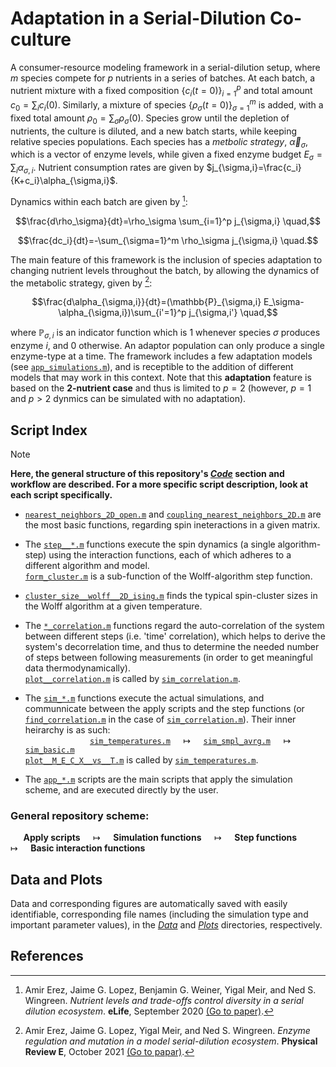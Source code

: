 # Adaptation in a Serial-Dilution Co-culture

A consumer-resource modeling framework in a serial-dilution setup, where $m$ species compete for $p$ nutrients in a series of batches. At each batch, a nutrient mixture with a fixed composition $\lbrace c_i(t=0)\rbrace_{i=1}^p$ and total amount $c_0=\sum_i c_i(0)$. Similarly, a mixture of species $\lbrace\rho_\sigma(t=0)\rbrace_{\sigma=1}^m$ is added, with a fixed total amount $\rho_0=\sum_\sigma \rho_\sigma(0)$. Species grow until the depletion of nutrients, the culture is diluted, and a new batch starts, while keeping relative species populations.
Each species has a *metbolic strategy*, $\vec{\alpha}_ \sigma$, which is a vector of enzyme levels, while given a fixed enzyme budget $E_\sigma=\sum_i \alpha_{\sigma,i}$. Nutrient consumption rates are given by $j_{\sigma,i}=\frac{c_i}{K+c_i}\alpha_{\sigma,i}$.

Dynamics within each batch are given by [^1]:
```math
\frac{d\rho_\sigma}{dt}=\rho_\sigma \sum_{i=1}^p j_{\sigma,i}   \quad,
```
```math
\frac{dc_i}{dt}=-\sum_{\sigma=1}^m \rho_\sigma j_{\sigma,i}   \quad.
```

The main feature of this framework is the inclusion of species adaptation to changing nutrient levels throughout the batch, by allowing the dynamics of the metabolic strategy, given by [^2]:
```math
\frac{d\alpha_{\sigma,i}}{dt}=(\mathbb{P}_{\sigma,i} E_\sigma-\alpha_{\sigma,i})\sum_{i'=1}^p j_{\sigma,i'}   \quad,
```
where $\mathbb{P}_{\sigma,i}$ is an indicator function which is 1 whenever species $\sigma$ produces enzyme $i$, and 0 otherwise. An adaptor population can only produce a single enzyme-type at a time.
The framework includes a few adaptation models (see [`app_simulations.m`](Code/app_simulation.m)), and is receptible to the addition of different models that may work in this context. Note that this **adaptation** feature is based on the **2-nutrient case** and thus is limited to $p=2$ (however, $p=1$ and $p>2$ dynmics can be simulated with no adaptation).


## Script Index

> [!NOTE]
> **Here, the general structure of this repository's [*Code*](Code/) section and workflow are described. For a more specific script description, look at each script specifically.**

* [`nearest_neighbors_2D_open.m`](Code/nearest_neighbors_2D_open.m) and [`coupling_nearest_neighbors_2D.m`](Code/coupling_nearest_neighbors_2D.m) are the most basic functions, regarding spin ineteractions in a given matrix.

* The [`step__*.m`](Code/) functions execute the spin dynamics (a single algorithm-step) using the interaction functions, each of which 
  adheres to a different algorithm and model.
  <br> [`form_cluster.m`](Code/form_cluster.m) is a sub-function of the Wolff-algorithm step function.

* [`cluster_size__wolff__2D_ising.m`](Code/cluster_size__wolff__2D_ising.m) finds the typical spin-cluster sizes in the Wolff algorithm at 
  a given temperature.

* The [`*_correlation.m`](Code/) functions regard the auto-correlation of the system between different steps (i.e. 'time' correlation), 
  which helps to derive the system's decorrelation time, and thus to determine the needed number of steps between following measurements 
  (in order to get meaningful data thermodynamically).
  <br> [`plot__correlation.m`](Code/plot__correlation.m) is called by [`sim_correlation.m`](Code/sim_correlation.m).

* The [`sim_*.m`](Code/) functions execute the actual simulations, and communnicate between the apply scripts and the step functions (or
  [`find_correlation.m`](Code/find_correlation.m) in the case of [`sim_correlation.m`](Code/sim_correlation.m)). Their inner heirarchy is
  as such:
  <br>  $\quad\quad\quad\quad\quad\quad$  [`sim_temperatures.m`](Code/sim_temperatures.m)  $\quad \longmapsto \quad$  [`sim_smpl_avrg.m`](Code/sim_smpl_avrg.m)  $\quad \longmapsto \quad$  [`sim_basic.m`](Code/sim_basic.m)
  <br> [`plot__M_E_C_X__vs__T.m`](Code/plot__M_E_C_X__vs__T.m) is called by [`sim_temperatures.m`](Code/sim_temperatures.m).

* The [`app_*.m`](Code/) scripts are the main scripts that apply the simulation scheme, and are executed directly by the user.

### General repository scheme:
  $\quad$  **Apply scripts**  $\quad \longmapsto \quad$  **Simulation functions**  $\quad \longmapsto \quad$  **Step functions**  $\quad \longmapsto \quad$  **Basic interaction functions**


## Data and Plots

Data and corresponding figures are automatically saved with easily identifiable, corresponding file names (including the simulation type and important parameter values), in the [*Data*](Data/) and [*Plots*](Plots/) directories, respectively.



## References

[^1]: Amir Erez, Jaime G. Lopez, Benjamin G. Weiner, Yigal Meir, and Ned S. Wingreen. *Nutrient levels and trade-offs control diversity in a serial dilution ecosystem*. **eLife**, September 2020 [(Go to paper)](https://doi.org/10.7554/eLife.57790).

[^2]: Amir Erez, Jaime G. Lopez, Yigal Meir, and Ned S. Wingreen. *Enzyme regulation and mutation in a model serial-dilution ecosystem*. **Physical Review E**, October 2021 [(Go to papar)](https://pubmed.ncbi.nlm.nih.gov/34781576/).
